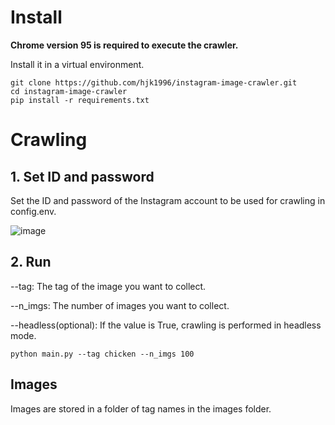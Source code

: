 # Install

**Chrome version 95 is required to execute the crawler.**

Install it in a virtual environment.

```
git clone https://github.com/hjk1996/instagram-image-crawler.git
cd instagram-image-crawler
pip install -r requirements.txt
```

# Crawling

## 1. Set ID and password

Set the ID and password of the Instagram account to be used for crawling in config.env.

![image](https://user-images.githubusercontent.com/82424229/141061835-73f78b9b-e783-4aad-bd86-ff91304fe49f.png)


## 2. Run

--tag: The tag of the image you want to collect.

--n_imgs: The number of images you want to collect.

--headless(optional): If the value is True, crawling is performed in headless mode.

```
python main.py --tag chicken --n_imgs 100
  ```

## Images

Images are stored in a folder of tag names in the images folder.
